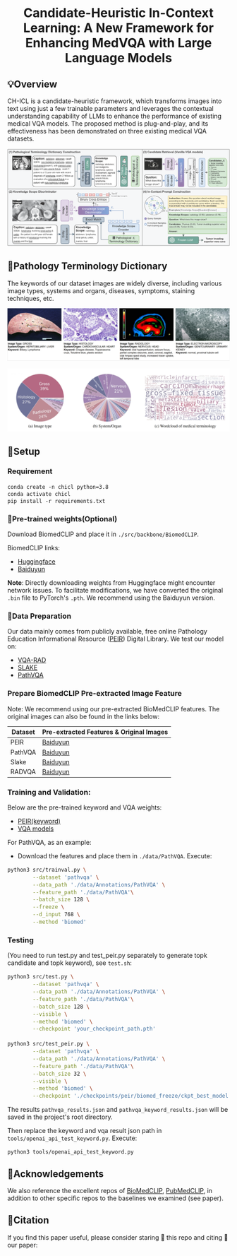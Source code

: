 <div align="center">
  
# Candidate-Heuristic In-Context Learning: A New Framework for Enhancing MedVQA with Large Language Models

</div>

## 💡Overview
CH-ICL is a candidate-heuristic framework, which transforms images into text using just a few trainable parameters and leverages the contextual understanding capability of LLMs to enhance the performance of existing medical VQA models. The proposed method is plug-and-play, and its effectiveness has been demonstrated on three existing medical VQA datasets.

![overview](pic/overview.png)

## 📔Pathology Terminology Dictionary

The keywords of our dataset images are widely diverse, including various image types, systems and organs, diseases,
symptoms, staining techniques, etc.

![example](pic/example.jpg)

![distribution](pic/distribution.jpg)

## 🔨Setup

### Requirement
```
conda create -n chicl python=3.8
conda activate chicl
pip install -r requirements.txt
```

### 🔨Pre-trained weights(Optional)
Download BiomedCLIP and place it in `./src/backbone/BiomedCLIP`.

BiomedCLIP links:
+ [Huggingface](https://huggingface.co/microsoft/BiomedCLIP-PubMedBERT_256-vit_base_patch16_224)
+ [Baiduyun](https://pan.baidu.com/s/1OTS2i14qAoXdZfvkkyh86Q?pwd=6666)

**Note**: Directly downloading weights from Huggingface might encounter network issues. To facilitate modifications, we have converted the original `.bin` file to PyTorch's `.pth`. We recommend using the Baiduyun version.


### 📑Data Preparation
Our data mainly comes from publicly available, free online Pathology Education Informational Resource ([PEIR](https://peir.path.uab.edu/library/index.php?/category/2)) Digital Library. 
We test our model on:
+ [VQA-RAD](https://osf.io/89kps/)
+ [SLAKE](https://www.med-vqa.com/slake/)
+ [PathVQA](https://github.com/UCSD-AI4H/PathVQA)


### Prepare BiomedCLIP Pre-extracted Image Feature
Note: We recommend using our pre-extracted BioMedCLIP features. The original images can also be found in the links below:

| Dataset  | Pre-extracted Features  & Original Images |
|----------|------------------------------------------|
| PEIR     | [Baiduyun](https://pan.baidu.com/s/1irJVK6i38HIUIASMXq9uog?pwd=6666)|
| PathVQA  | [Baiduyun](https://pan.baidu.com/s/1b1SuDSbsNM1rVGzbx8utvg?pwd=6666)|
| Slake    | [Baiduyun](https://pan.baidu.com/s/1mfAoi9_HZkrk7OuyQIn4-w?pwd=6666)|
| RADVQA   | [Baiduyun](https://pan.baidu.com/s/1gBjAjq2L-iIMf0j05QsJ-w?pwd=6666)|


### Training and Validation:
Below are the pre-trained keyword and VQA weights:
+ [PEIR(keyword)](https://pan.baidu.com/s/1pM6CJMAz2SaAvphZ6vjU-w?pwd=6666)
+ [VQA models]()



For PathVQA, as an example:
- Download the features and place them in `./data/PathVQA`.
Execute:
```bash
python3 src/trainval.py \
        --dataset 'pathvqa' \
        --data_path './data/Annotations/PathVQA' \
        --feature_path './data/PathVQA'\
        --batch_size 128 \
        --freeze \
        --d_input 768 \
        --method 'biomed'
```

### Testing
(You need to run test.py and test_peir.py separately to generate topk candidate and topk keyword), see `test.sh`:

```bash
python3 src/test.py \
        --dataset 'pathvqa' \
        --data_path './data/Annotations/PathVQA' \
        --feature_path './data/PathVQA'\
        --batch_size 128 \
        --visible \
        --method 'biomed' \
        --checkpoint 'your_checkpoint_path.pth'

python3 src/test_peir.py \
        --dataset 'pathvqa' \
        --data_path './data/Annotations/PathVQA' \
        --feature_path './data/PathVQA'\
        --batch_size 32 \
        --visible \
        --method 'biomed' \
        --checkpoint './checkpoints/peir/biomed_freeze/ckpt_best_model.pth'

```

The results `pathvqa_results.json` and `pathvqa_keyword_results.json` will be saved in the project's root directory.

Then replace the keyword and vqa result json path in `tools/openai_api_test_keyword.py`.
Execute:

```
python3 tools/openai_api_test_keyword.py

```

## 📝Acknowledgements
We also reference the excellent repos of [BioMedCLIP](https://huggingface.co/microsoft/BiomedCLIP-PubMedBERT_256-vit_base_patch16_224), [PubMedCLIP](https://github.com/sarahESL/PubMedCLIP), in addition to other specific repos to the baselines we examined (see paper).

## 📝Citation
If you find this paper useful, please consider staring 🌟 this repo and citing 📑 our paper:
```

```
